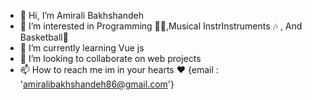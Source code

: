 - 👋 Hi, I’m Amirali Bakhshandeh
- 👀 I’m interested in Programming 🧑‍💻,Musical InstrInstruments 🎶 , And  Basketball🏀
- 🌱 I’m currently learning Vue js
- 💞️ I’m looking to collaborate on web projects
- 📫 How to reach me im in your hearts ❤️ {email : 'amiralibakhshandeh86@gmail.com'}

<!---
AmiraliBakhshandeh/AmiraliBakhshandeh is a ✨ special ✨ repository because its `README.md` (this file) appears on your GitHub profile.
You can click the Preview link to take a look at your changes.
--->
